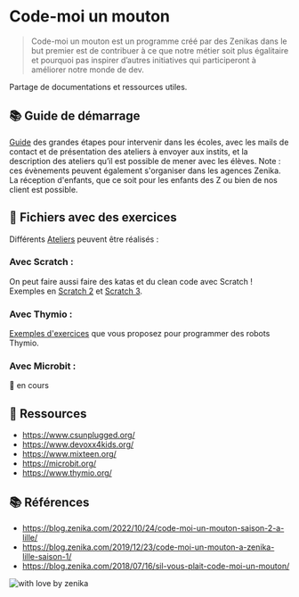 # Code-moi un mouton

> Code-moi un mouton est un programme créé par des Zenikas dans le but premier est de contribuer à ce que notre métier soit plus égalitaire et pourquoi pas inspirer d’autres initiatives qui participeront à améliorer notre monde de dev.

Partage de documentations et ressources utiles.  

## 📚 Guide de démarrage
[Guide](kit-de-demarrage) des grandes étapes pour intervenir dans les écoles, avec les mails de contact et de présentation des ateliers à envoyer aux instits, et la description des ateliers qu’il est possible de mener avec les élèves.
Note : ces évènements peuvent également s'organiser dans les agences Zenika. La réception d'enfants, que ce soit pour les enfants des Z ou bien de nos client est possible.

## 📖 Fichiers avec des exercices

Différents [Ateliers](https://github.com/zenika-open-source/code-moi-un-mouton/tree/master/ateliers) peuvent être réalisés : 

### Avec Scratch :
On peut faire aussi faire des katas et du clean code avec Scratch ! Exemples en [Scratch 2](ateliers/Scratch2) et [Scratch 3](ateliers/Scratch3).

### Avec Thymio :
[Exemples d'exercices](ateliers/thymio) que vous proposez pour programmer des robots Thymio.


### Avec Microbit :

🚧 en cours


## 📌 Ressources
- https://www.csunplugged.org/
- https://www.devoxx4kids.org/
- https://www.mixteen.org/ 
- https://microbit.org/ 
- https://www.thymio.org/

## 📚 Références

- https://blog.zenika.com/2022/10/24/code-moi-un-mouton-saison-2-a-lille/
- https://blog.zenika.com/2019/12/23/code-moi-un-mouton-a-zenika-lille-saison-1/
- https://blog.zenika.com/2018/07/16/sil-vous-plait-code-moi-un-mouton/

![with love by zenika](https://img.shields.io/badge/With%20%E2%9D%A4%EF%B8%8F%20by-Zenika-b51432.svg?link=https://oss.zenika.com)